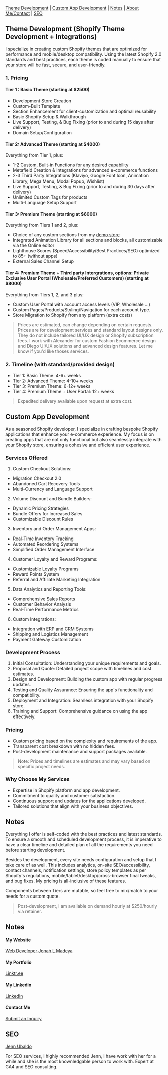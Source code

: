 
[Theme Development](#theme-development) |
[Custom App Development](#custom-app-development) |
[Notes](#notes) |
[About Me/Contact](#links) |
[SEO](#seo)

## Theme Development (Shopify Theme Development + Integrations)

I specialize in creating custom Shopify themes that are optimized for performance and mobile/desktop compatibility. Using the latest Shopify 2.0 standards and best practices, each theme is coded manually to ensure that your store will be fast, secure, and user-friendly.

### 1. Pricing

#### Tier 1 : Basic Theme (starting at $2500)
- Development Store Creation
- Custom-Built Template
- Section Enhancement for client-customization and optimal reusability
- Basic Shopify Setup & Walkthrough
- Live Support, Testing, & Bug Fixing (prior to and during 15 days after delivery)
- Domain Setup/Configuration

#### Tier 2: Advanced Theme (starting at $4000)
Everything from Tier 1, plus:
- 1-2 Custom, Built-in Functions for any desired capability
- Metafield Creation & Integrations for advanced e-commerce functions
- 2-3 Third Party Integrations (Klaviyo, Google Font Icon, Animation Library, Mega Menu, Modal Popup, Wishlist)
- Live Support, Testing, & Bug Fixing (prior to and during 30 days after delivery)
- Unlimited Custom Tags for products
- Multi-Language Setup Support

#### Tier 3: Premium Theme  (starting at $6000)
Everything from Tiers 1 and 2, plus:
- Choice of any custom sections from my <a href='https://thecoolagency.store/' target='_blank'>demo store</a>
- Integrated Animation Library for all sections and blocks, all customizable via the Online editor
- Lighthouse Scores (Speed/Accessibility/Best Practices/SEO) optimized to 85+ (without apps)
- External Sales Channel Setup

#### Tier 4: Premium Theme + Third party Intergrations, options: Private Exclusive User Portal (Wholesale/Preferred Customers) (starting at $8000)
Everything from Tiers 1, 2, and 3 plus:
- Custom User Portal with account access levels (VIP, Wholesale ...)
- Custom Pages/Products/Styling/Navigation for each account type.
- Store Migration to Shopify from any platform (extra costs)

> Prices are estimated, can change depending on certain requests.
> Prices are for development services and standard layout designs only. They do not include tailored UI/UX design or Shopify subscription fees. I work with Alexander for custom Fashion Ecommerce design and Diego UI/UX solutions and advanced design features. Let me know if you'd like thoses services.

### 2. Timeline (with standard/provided design)

- Tier 1: Basic Theme: 4-6+ weeks
- Tier 2: Advanced Theme: 4-10+ weeks
- Tier 3: Premium Theme: 6-12+ weeks
- Tier 4: Premium Theme + User Portal: 12+ weeks

> Expedited delivery available upon request at extra cost.

## Custom App Development

As a seasoned Shopify developer, I specialize in crafting bespoke Shopify applications that enhance your e-commerce experience. My focus is on creating apps that are not only functional but also seamlessly integrate with your Shopify store, ensuring a cohesive and efficient user experience.

### Services Offered

1. Custom Checkout Solutions:
- Migration Checkout 2.0
- Abandoned Cart Recovery Tools
- Multi-Currency and Language Support
  
2. Volume Discount and Bundle Builders:
- Dynamic Pricing Strategies
- Bundle Offers for Increased Sales
- Customizable Discount Rules

3. Inventory and Order Management Apps:
- Real-Time Inventory Tracking
- Automated Reordering Systems
- Simplified Order Management Interface

4. Customer Loyalty and Reward Programs:
- Customizable Loyalty Programs
- Reward Points System
- Referral and Affiliate Marketing Integration

5. Data Analytics and Reporting Tools:
- Comprehensive Sales Reports
- Customer Behavior Analysis
- Real-Time Performance Metrics

6. Custom Integrations:
- Integration with ERP and CRM Systems
- Shipping and Logistics Management
- Payment Gateway Customization

### Development Process
1. Initial Consultation: Understanding your unique requirements and goals.
2. Proposal and Quote: Detailed project scope with timelines and cost estimates.
3. Design and Development: Building the custom app with regular progress updates.
4. Testing and Quality Assurance: Ensuring the app's functionality and compatibility.
5. Deployment and Integration: Seamless integration with your Shopify store.
6. Training and Support: Comprehensive guidance on using the app effectively.

### Pricing
- Custom pricing based on the complexity and requirements of the app.
- Transparent cost breakdown with no hidden fees.
- Post-development maintenance and support packages available.

> Note: Prices and timelines are estimates and may vary based on specific project needs.

### Why Choose My Services
- Expertise in Shopify platform and app development.
- Commitment to quality and customer satisfaction.
- Continuous support and updates for the applications developed.
- Tailored solutions that align with your business objectives.

## Notes

Everything I offer is self-coded with the best practices and latest standards. To ensure a smooth and scheduled development process, it is imperative to have a clear timeline and detailed plan of all the requirements you need before starting development.

Besides the development, every site needs configuration and setup that I take care of as well. This includes analytics, on-site SEO/accessibility, contact channels, notification settings, store policy templates as per Shopify's regulations, mobile/tablet/desktop/cross-browser final tweaks, and bug fixes. My pricing is all-inclusive of these features.

Components between Tiers are mutable, so feel free to mix/match to your needs for a custom quote.

> Post-development, I am available on demand hourly at $250/hourly via retainer.

## Notes

#### My Website
<a href='https://www.jonahlmadeya.com' target='_blank'>Web Developer Jonah L Madeya</a>

#### My Portfolio
<a href='https://linktr.ee/jonahlmadeya' target='_blank'>Linktr.ee</a>

#### My Linkedin
<a href='https://www.linkedin.com/in/jonahmadeya/' target='_blank'>LinkedIn</a>

#### Contact Me
<a href='https://forms.gle/7YqFGDwwyc87izMC8' target='_blank'>Submit an Inquiry</a>

## SEO

[Jenn Ubaldo](https://jennubaldo.com/)

For SEO services, I highly recommended Jenn, I have work with her for a while and she is the most knownledgable person to work with. Expert at GA4 and SEO consulting.

